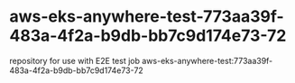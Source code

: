# aws-eks-anywhere-test-773aa39f-483a-4f2a-b9db-bb7c9d174e73-72
repository for use with E2E test job aws-eks-anywhere-test:773aa39f-483a-4f2a-b9db-bb7c9d174e73-72

